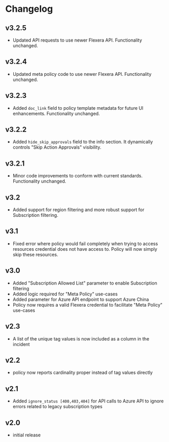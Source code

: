 # Changelog

## v3.2.5

- Updated API requests to use newer Flexera API. Functionality unchanged.

## v3.2.4

- Updated meta policy code to use newer Flexera API. Functionality unchanged.

## v3.2.3

- Added `doc_link` field to policy template metadata for future UI enhancements. Functionality unchanged.

## v3.2.2

- Added `hide_skip_approvals` field to the info section. It dynamically controls "Skip Action Approvals" visibility.

## v3.2.1

- Minor code improvements to conform with current standards. Functionality unchanged.

## v3.2

- Added support for region filtering and more robust support for Subscription filtering.

## v3.1

- Fixed error where policy would fail completely when trying to access resources credential does not have access to. Policy will now simply skip these resources.

## v3.0

- Added "Subscription Allowed List" parameter to enable Subscription filtering
- Added logic required for "Meta Policy" use-cases
- Added parameter for Azure API endpoint to support Azure China
- Policy now requires a valid Flexera credential to facilitate "Meta Policy" use-cases

## v2.3

- A list of the unique tag values is now included as a column in the incident

## v2.2

- policy now reports cardinality proper instead of tag values directly

## v2.1

- Added `ignore_status [400,403,404]` for API calls to Azure API to ignore errors related to legacy subscription types

## v2.0

- initial release
